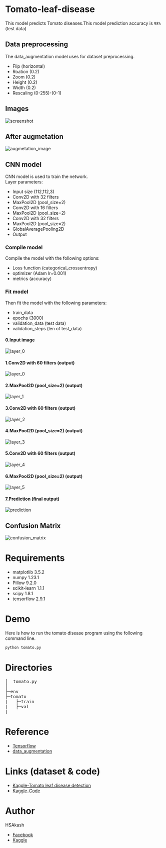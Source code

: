# Tomato-leaf-disease


This model predicts Tomato diseases.This model prediction accuracy is `98%`(test data)
## Data preprocessing
The data_augmentation model uses for dataset preprocessing.
* Flip (horizontal)
* Roation (0.2)
* Zoom (0.2)
* Height (0.2)
* Width (0.2)
* Rescaling (0-255)-(0-1)

## Images
![screenshot](https://github.com/HSAkash/Tomato-leaf-disease/raw/main/related_images/original.png)

## After augmetation
![augmetation_image](https://github.com/HSAkash/Tomato-leaf-disease/raw/main/related_images/augmented_image.png)

## CNN model
CNN model is used to train the network.<br>
Layer parameters:<br>
* Input size (112,112,3)
* Conv2D with 32 filters
* MaxPool2D (pool_size=2)
* Conv2D with 16 filters
* MaxPool2D (pool_size=2)
* Conv2D with 32 filters
* MaxPool2D (pool_size=2)
* GlobalAveragePooling2D
* Output

### Compile model
Compile the model with the following options:
* Loss function (categorical_crossentropy)
* optimizer (Adam lr=0.001)
* metrics (accuracy)

### Fit model
Then fit the model with the following parameters:
* train_data
* epochs (3000)
* validation_data (test data)
* validation_steps (len of test_data)


#### 0.Input image
![layer_0](https://github.com/HSAkash/Tomato-leaf-disease/raw/main/related_images/test_image.png)
#### 1.Conv2D with 60 filters (output)
![layer_0](https://github.com/HSAkash/Tomato-leaf-disease/raw/main/related_images/layer_0.png)
#### 2.MaxPool2D (pool_size=2) (output)
![layer_1](https://github.com/HSAkash/Tomato-leaf-disease/raw/main/related_images/layer_1.png)
#### 3.Conv2D with 60 filters (output)
![layer_2](https://github.com/HSAkash/Tomato-leaf-disease/raw/main/related_images/layer_2.png)
#### 4.MaxPool2D (pool_size=2) (output)
![layer_3](https://github.com/HSAkash/Tomato-leaf-disease/raw/main/related_images/layer_3.png)
#### 5.Conv2D with 60 filters (output)
![layer_4](https://github.com/HSAkash/Tomato-leaf-disease/raw/main/related_images/layer_4.png)
#### 6.MaxPool2D (pool_size=2) (output)
![layer_5](https://github.com/HSAkash/Tomato-leaf-disease/raw/main/related_images/layer_5.png)
#### 7.Prediction (final output)
![prediction](https://github.com/HSAkash/Tomato-leaf-disease/raw/main/related_images/predict.png)

## Confusion Matrix
![confusion_matrix](https://github.com/HSAkash/Tomato-leaf-disease/raw/main/related_images/confusion_matrix.png)




# Requirements
* matplotlib 3.5.2
* numpy 1.23.1
* Pillow 9.2.0
* scikit-learn 1.1.1
* scipy 1.8.1
* tensorflow 2.9.1


# Demo
Here is how to run the tomato disease program using the following command line.<br>
```bash
python tomato.py
```

# Directories
<pre>
│  tomato.py
│
├─env
├─tomato
|   ├─train
|   ├─val
|   
</pre>

# Reference
* [Tensorflow](https://www.tensorflow.org/)
* [data_augmentation](https://www.tensorflow.org/tutorials/images/data_augmentation)

# Links (dataset & code)
* [Kaggle-Tomato leaf disease detection](https://www.kaggle.com/datasets/kaustubhb999/tomatoleaf)
* [Kaggle-Code](https://www.kaggle.com/code/hsakash/tomato-leaf-disease-val-data-accuracy-98)


# Author
HSAkash
* [Facebook](https://www.facebook.com/hemel.akash.7/)
* [Kaggle](https://www.kaggle.com/hsakash)
